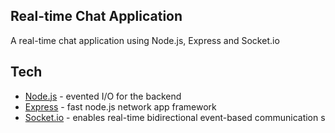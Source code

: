 ## Real-time Chat Application

A real-time chat application using Node.js, Express and Socket.io

## Tech

-   [Node.js](https://nodejs.org/en/) - evented I/O for the backend
-   [Express](https://expressjs.com/) - fast node.js network app framework
-   [Socket.io](https://socket.io/) - enables real-time bidirectional event-based communication
s